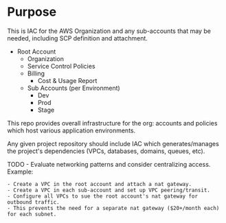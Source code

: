 # Purpose

This is IAC for the AWS Organization and any sub-accounts that may be needed, including
SCP definition and attachment. 

- Root Account
    - Organization
    - Service Control Policies
    - Billing
        - Cost & Usage Report
    - Sub Accounts (per Environment)
        - Dev
        - Prod
        - Stage
    
This repo provides overall infrastructure for the org: accounts and policies which host
various application environments. 

Any given project repository should include IAC which generates/manages the project's
dependencies (VPCs, databases, domains, queues, etc).

TODO - Evaluate networking patterns and consider centralizing access. Example:

    - Create a VPC in the root account and attach a nat gateway.
    - Create a VPC in each sub-account and set up VPC peering/transit.
    - Configure all VPCs to sue the root account's nat gateway for outbound traffic. 
    - This prevents the need for a separate nat gateway ($20+/month each) for each subnet.